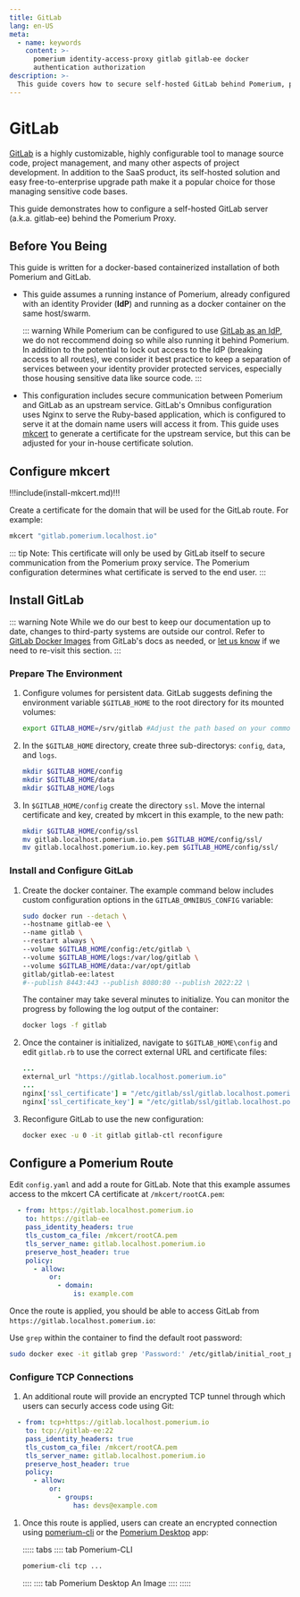 ```yaml
---
title: GitLab
lang: en-US
meta:
  - name: keywords
    content: >-
      pomerium identity-access-proxy gitlab gitlab-ee docker
      authentication authorization
description: >-
  This guide covers how to secure self-hosted GitLab behind Pomerium, providing authentication and authorization through your IdP.
---
```


# GitLab

[GitLab] is a highly customizable, highly configurable tool to manage source code, project management, and many other aspects of project development. In addition to the SaaS product, its self-hosted solution and easy free-to-enterprise upgrade path make it a popular choice for those managing sensitive code bases.

This guide demonstrates how to configure a self-hosted GitLab server (a.k.a. gitlab-ee) behind the Pomerium Proxy.

## Before You Being

This guide is written for a docker-based containerized installation of both Pomerium and GitLab.

- This guide assumes a running instance of Pomerium, already configured with an identity Provider (**IdP**) and running as a docker container on the same host/swarm.

    ::: warning
    While Pomerium can be configured to use [GitLab as an IdP], we do not reccommend doing so while also running it behind Pomerium. In addition to the potential to lock out access to the IdP (breaking access to all routes), we consider it best practice to keep a separation of services between your identity provider protected services, especially those housing sensitive data like source code.
    :::

- This configuration includes secure communication between Pomerium and GitLab as an upstream service. GitLab's Omnibus configuration uses Nginx to serve the Ruby-based application, which is configured to serve it at the domain name users will access it from. This guide uses [mkcert] to generate a certificate for the upstream service, but this can be adjusted for your in-house certificate solution.

## Configure mkcert
!!!include(install-mkcert.md)!!!

Create a certificate for the domain that will be used for the GitLab route. For example:

```bash
mkcert "gitlab.pomerium.localhost.io"
```

::: tip Note:
This certificate will only be used by GitLab itself to secure communication from the Pomerium proxy service. The Pomerium configuration determines what certificate is served to the end user.
:::

## Install GitLab

::: warning Note
While we do our best to keep our documentation up to date, changes to third-party systems are outside our control. Refer to [GitLab Docker Images] from GitLab's docs as needed, or [let us know](https://github.com/pomerium/pomerium/issues/new?assignees=&labels=&template=bug_report.md) if we need to re-visit this section.
:::

### Prepare The Environment

1. Configure volumes for persistent data. GitLab suggests defining the environment variable `$GITLAB_HOME` to the root directory for its mounted volumes:

    ```bash
    export GITLAB_HOME=/srv/gitlab #Adjust the path based on your common Docker volume location.
    ```

1. In the `$GITLAB_HOME` directory, create three sub-directorys: `config`, `data`, and `logs`.

    ```bash
    mkdir $GITLAB_HOME/config
    mkdir $GITLAB_HOME/data
    mkdir $GITLAB_HOME/logs
    ```

1. In `$GITLAB_HOME/config` create the directory `ssl`. Move the internal certificate and key, created by mkcert in this example, to the new path:

    ```bash
    mkdir $GITLAB_HOME/config/ssl
    mv gitlab.localhost.pomerium.io.pem $GITLAB_HOME/config/ssl/
    mv gitlab.localhost.pomerium.io.key.pem $GITLAB_HOME/config/ssl/
    ```

### Install and Configure GitLab

1. Create the docker container. The example command below includes custom configuration options in the `GITLAB_OMNIBUS_CONFIG` variable:

    ```bash
    sudo docker run --detach \
    --hostname gitlab-ee \
    --name gitlab \
    --restart always \
    --volume $GITLAB_HOME/config:/etc/gitlab \
    --volume $GITLAB_HOME/logs:/var/log/gitlab \
    --volume $GITLAB_HOME/data:/var/opt/gitlab 
    gitlab/gitlab-ee:latest
    #--publish 8443:443 --publish 8080:80 --publish 2022:22 \
    ```

    The container may take several minutes to initialize. You can monitor the progress by following the log output of the container:

    ```bash
    docker logs -f gitlab
    ```

1. Once the container is initialized, navigate to `$GITLAB_HOME\config` and edit `gitlab.rb` to use the correct external URL and certificate files:

    ```rb
    ...
    external_url "https://gitlab.localhost.pomerium.io"
    ...
    nginx['ssl_certificate'] = "/etc/gitlab/ssl/gitlab.localhost.pomerium.io.pem"
    nginx['ssl_certificate_key'] = "/etc/gitlab/ssl/gitlab.localhost.pomerium.io-key.pem"
    ```

1. Reconfigure GitLab to use the new configuration:

    ```bash
    docker exec -u 0 -it gitlab gitlab-ctl reconfigure
    ```

## Configure a Pomerium Route

Edit `config.yaml` and add a route for GitLab. Note that this example assumes access to the mkcert CA certificate at `/mkcert/rootCA.pem`:

```yaml
  - from: https://gitlab.localhost.pomerium.io
    to: https://gitlab-ee
    pass_identity_headers: true
    tls_custom_ca_file: /mkcert/rootCA.pem
    tls_server_name: gitlab.localhost.pomerium.io
    preserve_host_header: true
    policy:
      - allow:
          or:
            - domain:
                is: example.com
```

Once the route is applied, you should be able to access GitLab from `https://gitlab.localhost.pomerium.io`:

Use `grep` within the container to find the default root password:

```bash
sudo docker exec -it gitlab grep 'Password:' /etc/gitlab/initial_root_password
```

### Configure TCP Connections

1. An additional route will provide an encrypted TCP tunnel through which users can securly access code using Git:

  ```yaml
    - from: tcp+https://gitlab.localhost.pomerium.io
      to: tcp://gitlab-ee:22
      pass_identity_headers: true
      tls_custom_ca_file: /mkcert/rootCA.pem
      tls_server_name: gitlab.localhost.pomerium.io
      preserve_host_header: true
      policy:
        - allow:
            or:
              - groups:
                  has: devs@example.com
  ```

1. Once this route is applied, users can create an encrypted connection using [pomerium-cli] or the [Pomerium Desktop] app:

    ::::: tabs
    :::: tab Pomerium-CLI
    ```bash
    pomerium-cli tcp ...
    ```
    ::::
    :::: tab Pomerium Desktop
    An Image
    ::::
    :::::

[GitLab]: https://gitlab.com/
[GitLab as an IdP]: /docs/identity-providers/gitlab
[GitLab Docker Images]: https://docs.gitlab.com/ee/install/docker.html
[mkcert]: https://github.com/FiloSottile/mkcert
[pomerium-cli]: /docs/releases.md#pomerium-cli
[Pomerium Desktop]: https://github.com/pomerium/desktop-client/releases